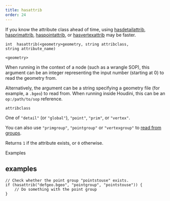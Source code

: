 ```yaml
---
title: hasattrib
order: 24
---
```

If you know the attribute class ahead of time, using [hasdetailattrib](./hasdetailattrib "Returns if a geometry detail attribute exists."), [hasprimattrib](./hasprimattrib "Returns if a geometry prim attribute exists."), [haspointattrib](./haspointattrib "Returns if a geometry point attribute exists."), or [hasvertexattrib](./hasvertexattrib "Returns if a geometry vertex attribute exists.") may be faster.

`int  hasattrib(<geometry>geometry, string attribclass, string attribute_name)`

`<geometry>`

When running in the context of a node (such as a wrangle SOP), this argument can be an integer representing the input number (starting at 0) to read the geometry from.

Alternatively, the argument can be a string specifying a geometry file (for example, a `.bgeo`) to read from. When running inside Houdini, this can be an `op:/path/to/sop` reference.

`attribclass`

One of `"detail"` (or `"global"`), `"point"`, `"prim"`, or `"vertex"`.

You can also use `"primgroup"`, `"pointgroup"` or `"vertexgroup"` to [read from groups](../groups.html "You can read the contents of primitive/point/vertex groups in VEX as if they were attributes.").

Returns `1` if the attribute exists, or `0` otherwise.

Examples

## examples

```vex
// Check whether the point group "pointstouse" exists.
if (hasattrib("defgeo.bgeo", "pointgroup", "pointstouse")) {
    // Do something with the point group
}

```
